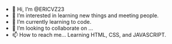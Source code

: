- 👋 Hi, I’m @ERICVZ23
- 👀 I’m interested in learning new things and meeting people.  
- 🌱 I’m currently learning to code. 
- 💞️ I’m looking to collaborate on ...
- 📫 How to reach me...
Learning HTML, CSS, and JAVASCRIPT.
<!---
ERICVZ23/ERICVZ23 is a ✨ special ✨ repository because its `README.md` (this file) appears on your GitHub profile.
You can click the Preview link to take a look at your changes.
--->
